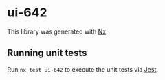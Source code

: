 # ui-642

This library was generated with [Nx](https://nx.dev).

## Running unit tests

Run `nx test ui-642` to execute the unit tests via [Jest](https://jestjs.io).
